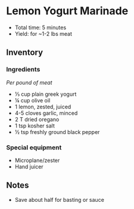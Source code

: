 # Lemon Yogurt Marinade

- Total time: 5 minutes
- Yield: for ~1-2 lbs meat

## Inventory

### Ingredients

_Per pound of meat_

- ⅓ cup plain greek yogurt
- ¼ cup olive oil
- 1 lemon, zested, juiced
- 4-5 cloves garlic, minced
- 2 T dried oregano
- 1 tsp kosher salt
- ½ tsp freshly ground black pepper

### Special equipment

- Microplane/zester
- Hand juicer

## Notes

- Save about half for basting or sauce
